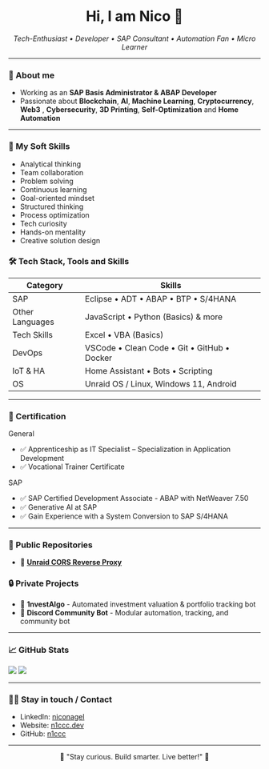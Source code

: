 

<h1 align="center">Hi, I am Nico 👋</h1>
<p align="center">
  <em>Tech-Enthusiast • Developer • SAP Consultant • Automation Fan • Micro Learner</em>
</p>

---

### 🧠 About me

- Working as an **SAP Basis Administrator & ABAP Developer**
- Passionate about **Blockchain**, **AI**, **Machine Learning**, **Cryptocurrency**, **Web3** , **Cybersecurity**, **3D Printing**, **Self-Optimization** and **Home Automation**
---

### 🚀 My Soft Skills

- Analytical thinking  
- Team collaboration  
- Problem solving  
- Continuous learning  
- Goal-oriented mindset  
- Structured thinking  
- Process optimization  
- Tech curiosity  
- Hands-on mentality  
- Creative solution design
  
### 🛠️ Tech Stack, Tools and Skills

| Category       | Skills |
|----------------|----------------------|
| SAP | Eclipse • ADT • ABAP • BTP • S/4HANA |
| Other Languages      | JavaScript • Python (Basics) & more|
| Tech Skills | Excel • VBA (Basics) |
| DevOps         | VSCode • Clean Code • Git • GitHub • Docker |
| IoT & HA       | Home Assistant • Bots • Scripting |
| OS       | Unraid OS / Linux, Windows 11, Android |

---

### 🏅 Certification

General
- ✅ Apprenticeship as IT Specialist – Specialization in Application Development
- ✅ Vocational Trainer Certificate

SAP
- ✅ SAP Certified Development Associate - ABAP with NetWeaver 7.50
- ✅ Generative AI at SAP
- ✅ Gain Experience with a System Conversion to SAP S/4HANA

---

### 📌 Public Repositories

- 🔸 [**Unraid CORS Reverse Proxy**](https://github.com/n1ccc/cors-unraid-proxy)


### 🔒 Private Projects

- 🔹 **1nvestAlgo** - Automated investment valuation & portfolio tracking bot  
- 🔹 **Discord Community Bot** - Modular automation, tracking, and community bot

  
--- 
 

### 📈 GitHub Stats

  <img src="https://github-readme-stats.vercel.app/api?username=n1ccc&show_icons=true&theme=github_dark&include_all_commits&count_private&cache_buster=timestamp" />
  <img src="https://github-readme-stats.vercel.app/api/top-langs/?username=n1ccc&theme=github_dark&count_private&include_all_commits&cache_buster=timestamp" />
  
---

### 🤝🔗 Stay in touch / Contact

- LinkedIn: [niconagel](https://www.linkedin.com/in/niconagel/)
- Website: [n1ccc.dev](https://n1ccc.dev)
- GitHub: [n1ccc](https://github.com/n1ccc)  

---

<p align="center">🚀 "Stay curious. Build smarter. Live better!" 🧬</p>
